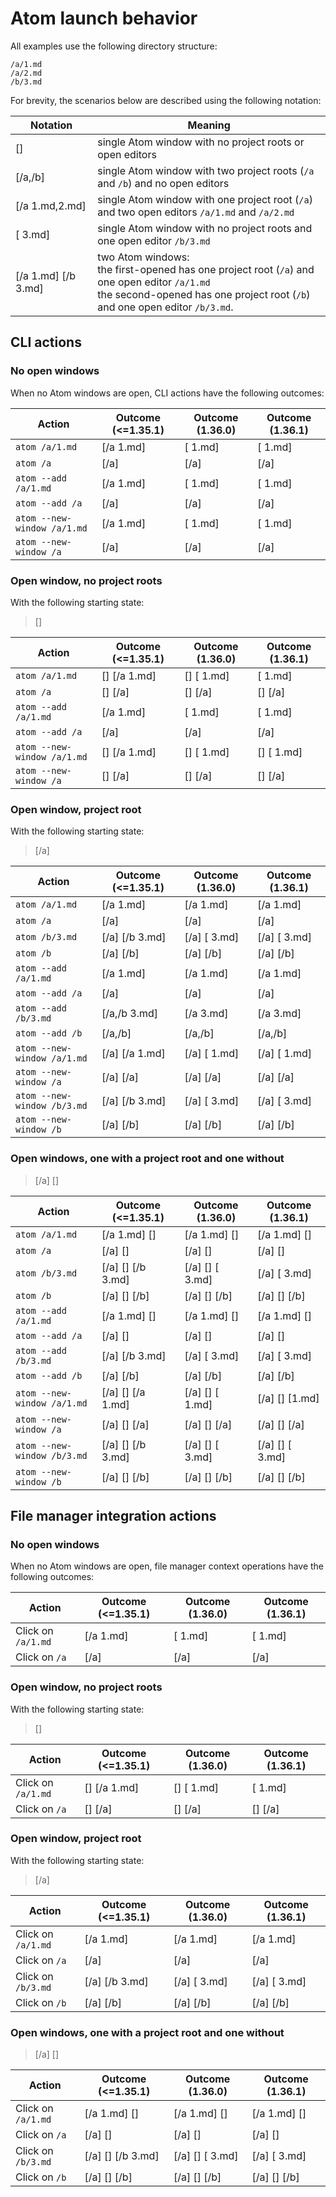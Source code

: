 # Atom launch behavior

All examples use the following directory structure:

```
/a/1.md
/a/2.md
/b/3.md
```

For brevity, the scenarios below are described using the following notation:

| Notation | Meaning |
| -- | -- |
| [] | single Atom window with no project roots or open editors |
| [/a,/b] | single Atom window with two project roots (`/a` and `/b`) and no open editors |
| [/a 1.md,2.md] | single Atom window with one project root (`/a`) and two open editors `/a/1.md` and `/a/2.md` |
| [ 3.md] | single Atom window with no project roots and one open editor `/b/3.md` |
| [/a 1.md] [/b 3.md] | two Atom windows:<br/>the first-opened has one project root (`/a`) and one open editor `/a/1.md`<br/>the second-opened has one project root (`/b`) and one open editor `/b/3.md`. |

## CLI actions

### No open windows

When no Atom windows are open, CLI actions have the following outcomes:

| Action | Outcome (<=1.35.1) | Outcome (1.36.0) | Outcome (1.36.1) |
| --- | --- | --- | --- |
| `atom /a/1.md`              | [/a 1.md] | [ 1.md] | [ 1.md] |
| `atom /a`                   | [/a]      | [/a]    | [/a]    |
| `atom --add /a/1.md`        | [/a 1.md] | [ 1.md] | [ 1.md] |
| `atom --add /a`             | [/a]      | [/a]    | [/a]    |
| `atom --new-window /a/1.md` | [/a 1.md] | [ 1.md] | [ 1.md] |
| `atom --new-window /a`      | [/a]      | [/a]    | [/a]    |

### Open window, no project roots

With the following starting state:

> []

| Action | Outcome (<=1.35.1) | Outcome (1.36.0) | Outcome (1.36.1) |
| --- | --- | --- | --- |
| `atom /a/1.md`              | [] [/a 1.md] | [] [ 1.md] | [ 1.md]    |
| `atom /a`                   | [] [/a]      | [] [/a]    | [] [/a]    |
| `atom --add /a/1.md`        | [/a 1.md]    | [ 1.md]    | [ 1.md]    |
| `atom --add /a`             | [/a]         | [/a]       | [/a]       |
| `atom --new-window /a/1.md` | [] [/a 1.md] | [] [ 1.md] | [] [ 1.md] |
| `atom --new-window /a`      | [] [/a]      | [] [/a]    | [] [/a]    |

### Open window, project root

With the following starting state:

> [/a]

| Action | Outcome (<=1.35.1) | Outcome (1.36.0) | Outcome (1.36.1) |
| --- | --- | --- | --- |
| `atom /a/1.md`              | [/a 1.md]      | [/a 1.md]    | [/a 1.md]    |
| `atom /a`                   | [/a]           | [/a]         | [/a]         |
| `atom /b/3.md`              | [/a] [/b 3.md] | [/a] [ 3.md] | [/a] [ 3.md] |
| `atom /b`                   | [/a] [/b]      | [/a] [/b]    | [/a] [/b]    |
| `atom --add /a/1.md`        | [/a 1.md]      | [/a 1.md]    | [/a 1.md]    |
| `atom --add /a`             | [/a]           | [/a]         | [/a]         |
| `atom --add /b/3.md`        | [/a,/b 3.md]   | [/a 3.md]    | [/a 3.md]    |
| `atom --add /b`             | [/a,/b]        | [/a,/b]      | [/a,/b]      |
| `atom --new-window /a/1.md` | [/a] [/a 1.md] | [/a] [ 1.md] | [/a] [ 1.md] |
| `atom --new-window /a`      | [/a] [/a]      | [/a] [/a]    | [/a] [/a]    |
| `atom --new-window /b/3.md` | [/a] [/b 3.md] | [/a] [ 3.md] | [/a] [ 3.md] |
| `atom --new-window /b`      | [/a] [/b]      | [/a] [/b]    | [/a] [/b]    |

### Open windows, one with a project root and one without

> [/a] []

| Action | Outcome (<=1.35.1) | Outcome (1.36.0) | Outcome (1.36.1) |
| --- | --- | --- | --- |
| `atom /a/1.md`              | [/a 1.md] []      | [/a 1.md] []    | [/a 1.md] []    |
| `atom /a`                   | [/a] []           | [/a] []         | [/a] []         |
| `atom /b/3.md`              | [/a] [] [/b 3.md] | [/a] [] [ 3.md] | [/a] [ 3.md]    |
| `atom /b`                   | [/a] [] [/b]      | [/a] [] [/b]    | [/a] [] [/b]    |
| `atom --add /a/1.md`        | [/a 1.md] []      | [/a 1.md] []    | [/a 1.md] []    |
| `atom --add /a`             | [/a] []           | [/a] []         | [/a] []         |
| `atom --add /b/3.md`        | [/a] [/b 3.md]    | [/a] [ 3.md]    | [/a] [ 3.md]    |
| `atom --add /b`             | [/a] [/b]         | [/a] [/b]       | [/a] [/b]       |
| `atom --new-window /a/1.md` | [/a] [] [/a 1.md] | [/a] [] [ 1.md] | [/a] [] [1.md]  |
| `atom --new-window /a`      | [/a] [] [/a]      | [/a] [] [/a]    | [/a] [] [/a]    |
| `atom --new-window /b/3.md` | [/a] [] [/b 3.md] | [/a] [] [ 3.md] | [/a] [] [ 3.md] |
| `atom --new-window /b`      | [/a] [] [/b]      | [/a] [] [/b]    | [/a] [] [/b]    |

## File manager integration actions

### No open windows

When no Atom windows are open, file manager context operations have the following outcomes:

| Action | Outcome (<=1.35.1) | Outcome (1.36.0) | Outcome (1.36.1) |
| --- | --- | --- | --- |
| Click on `/a/1.md` | [/a 1.md] | [ 1.md] | [ 1.md] |
| Click on `/a`      | [/a]      | [/a]    | [/a]    |

### Open window, no project roots

With the following starting state:

> []

| Action | Outcome (<=1.35.1) | Outcome (1.36.0) | Outcome (1.36.1) |
| --- | --- | --- | --- |
| Click on `/a/1.md` | [] [/a 1.md] | [] [ 1.md] | [ 1.md] |
| Click on `/a`      | [] [/a]      | [] [/a]    | [] [/a] |

### Open window, project root

With the following starting state:

> [/a]

| Action | Outcome (<=1.35.1) | Outcome (1.36.0) | Outcome (1.36.1) |
| --- | --- | --- | --- |
| Click on `/a/1.md` | [/a 1.md]      | [/a 1.md]    | [/a 1.md]    |
| Click on `/a`      | [/a]           | [/a]         | [/a]         |
| Click on `/b/3.md` | [/a] [/b 3.md] | [/a] [ 3.md] | [/a] [ 3.md] |
| Click on `/b`      | [/a] [/b]      | [/a] [/b]    | [/a] [/b]    |

### Open windows, one with a project root and one without

> [/a] []

| Action | Outcome (<=1.35.1) | Outcome (1.36.0) | Outcome (1.36.1) |
| --- | --- | --- | --- |
| Click on `/a/1.md` | [/a 1.md] []      | [/a 1.md] []    | [/a 1.md] [] |
| Click on `/a`      | [/a] []           | [/a] []         | [/a] []      |
| Click on `/b/3.md` | [/a] [] [/b 3.md] | [/a] [] [ 3.md] | [/a] [ 3.md] |
| Click on `/b`      | [/a] [] [/b]      | [/a] [] [/b]    | [/a] [] [/b] |
